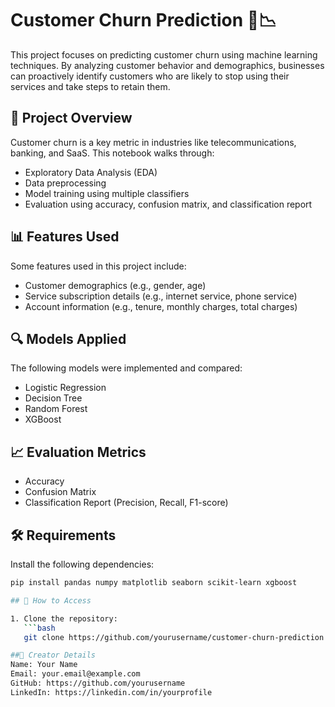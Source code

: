 # Customer Churn Prediction 🧠📉

This project focuses on predicting customer churn using machine learning techniques. By analyzing customer behavior and demographics, businesses can proactively identify customers who are likely to stop using their services and take steps to retain them.

## 📁 Project Overview

Customer churn is a key metric in industries like telecommunications, banking, and SaaS. This notebook walks through:
- Exploratory Data Analysis (EDA)
- Data preprocessing
- Model training using multiple classifiers
- Evaluation using accuracy, confusion matrix, and classification report

## 📊 Features Used

Some features used in this project include:
- Customer demographics (e.g., gender, age)
- Service subscription details (e.g., internet service, phone service)
- Account information (e.g., tenure, monthly charges, total charges)

## 🔍 Models Applied

The following models were implemented and compared:
- Logistic Regression
- Decision Tree
- Random Forest
- XGBoost

## 📈 Evaluation Metrics

- Accuracy
- Confusion Matrix
- Classification Report (Precision, Recall, F1-score)

## 🛠️ Requirements

Install the following dependencies:

```bash
pip install pandas numpy matplotlib seaborn scikit-learn xgboost

## 🚀 How to Access

1. Clone the repository:
   ```bash
   git clone https://github.com/yourusername/customer-churn-prediction.git

##👤 Creator Details
Name: Your Name
Email: your.email@example.com
GitHub: https://github.com/yourusername
LinkedIn: https://linkedin.com/in/yourprofile



